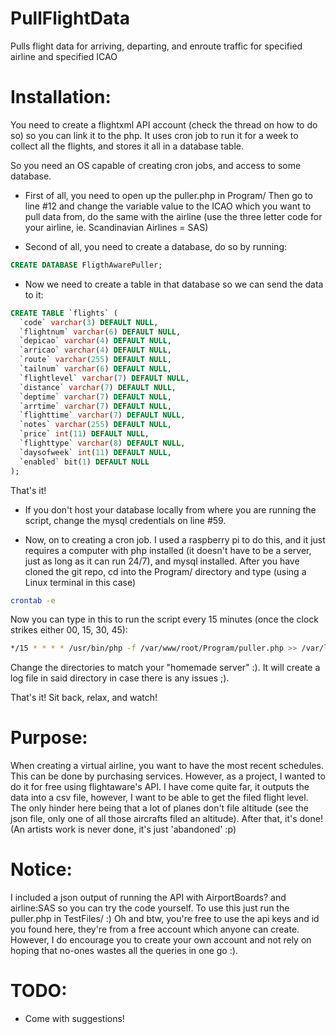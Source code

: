 # PullFlightData
Pulls flight data for arriving, departing, and enroute traffic for specified airline and specified ICAO

# Installation:

You need to create a flightxml API account (check the thread on how to do so) so you can link it to the php.
It uses cron job to run it for a week to collect all the flights,
and stores it all in a database table.

So you need an OS capable of creating cron jobs, and access to some database.

- First of all, you need to open up the puller.php in Program/
Then go to line #12 and change the variable value to the ICAO which you want to pull data from, do the same with the airline (use the three letter code for your airline, ie. Scandinavian Airlines = SAS)

- Second of all, you need to create a database, do so by running:
```SQL
CREATE DATABASE FligthAwarePuller;
```

- Now we need to create a table in that database so we can send the data to it:
```SQL
CREATE TABLE `flights` (
  `code` varchar(3) DEFAULT NULL,
  `flightnum` varchar(6) DEFAULT NULL,
  `depicao` varchar(4) DEFAULT NULL,
  `arricao` varchar(4) DEFAULT NULL,
  `route` varchar(255) DEFAULT NULL,
  `tailnum` varchar(6) DEFAULT NULL,
  `flightlevel` varchar(7) DEFAULT NULL,
  `distance` varchar(7) DEFAULT NULL,
  `deptime` varchar(7) DEFAULT NULL,
  `arrtime` varchar(7) DEFAULT NULL,
  `flighttime` varchar(7) DEFAULT NULL,
  `notes` varchar(255) DEFAULT NULL,
  `price` int(11) DEFAULT NULL,
  `flighttype` varchar(8) DEFAULT NULL,
  `daysofweek` int(11) DEFAULT NULL,
  `enabled` bit(1) DEFAULT NULL
);
```
That's it!
- If you don't host your database locally from where you are running the script, change the mysql credentials on line #59.

- Now, on to creating a cron job.
I used a raspberry pi to do this, and it just requires a computer with php installed (it doesn't have to be a server, just as long as it can run 24/7),
and mysql installed.
After you have cloned the git repo, cd into the Program/ directory and type (using a Linux terminal in this case)
```sh
crontab -e
```
Now you can type in this to run the script every 15 minutes (once the clock strikes either 00, 15, 30, 45):
```sh
*/15 * * * * /usr/bin/php -f /var/www/root/Program/puller.php >> /var/log/apache2/crontab.log
```
Change the directories to match your "homemade server" :).
It will create a log file in said directory in case there is any issues ;).

That's it! Sit back, relax, and watch!

# Purpose:

When creating a virtual airline, you want to have the most recent schedules.
This can be done by purchasing services. However, as a project, I wanted to do it for free using flightaware's API.
I have come quite far, it outputs the data into a csv file, however, I want to be able to get the filed flight level.
The only hinder here being that a lot of planes don't file altitude (see the json file, only one of all those aircrafts filed an altitude).
After that, it's done! (An artists work is never done, it's just 'abandoned' :p)

# Notice:

I included a json output of running the API with AirportBoards? and airline:SAS so you can try the code yourself.
To use this just run the puller.php in TestFiles/ :)
Oh and btw, you're free to use the api keys and id you found here, they're from a free account which anyone can create.
However, I do encourage you to create your own account and not rely on hoping that no-ones wastes all the queries in one go :).

# TODO: 

- Come with suggestions!
